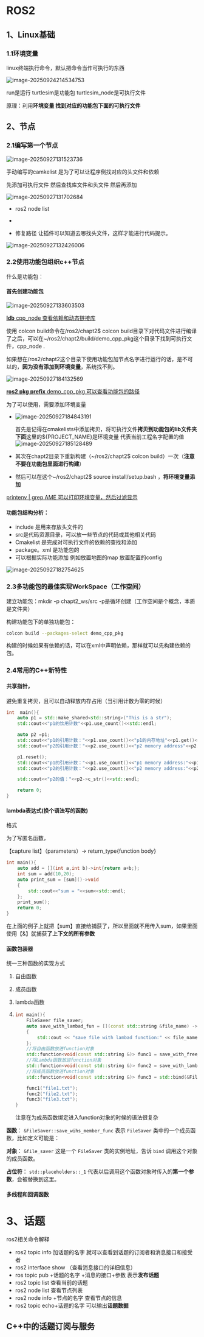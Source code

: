 # ROS2



## 1、Linux基础

### 1.1环境变量

linux终端执行命令，默认把命令当作可执行的东西

![image-20250924214534753](C:\Users\Lenovo\AppData\Roaming\Typora\typora-user-images\image-20250924214534753.png)

run是运行   turtlesim是功能包    turtlesim_node是可执行文件

原理：利用**环境变量 找到对应的功能包下面的可执行文件**







## 2、节点

### 2.1编写第一个节点

![image-20250927131523736](C:\Users\Lenovo\AppData\Roaming\Typora\typora-user-images\image-20250927131523736.png)



手动编写的camkelist 是为了可以让程序倒找对应的头文件和依赖

先添加可执行文件  然后查找库文件和头文件  然后再添加

![image-20250927131702684](C:\Users\Lenovo\AppData\Roaming\Typora\typora-user-images\image-20250927131702684.png)

- ros2 node list  
- 

- 修复路径 让插件可以知道去哪找头文件，这样才能进行代码提示。



![image-20250927132426006](C:\Users\Lenovo\AppData\Roaming\Typora\typora-user-images\image-20250927132426006.png)



### 2.2使用功能包组织c++节点

什么是功能包：

#### 首先创建功能包

![image-20250927133603503](C:\Users\Lenovo\AppData\Roaming\Typora\typora-user-images\image-20250927133603503.png)

<u>**ldb** cpp_node  查看依赖和动态链接库</u>

使用 colcon build命令在/ros2/chapt2$ colcon build目录下对代码文件进行编译了之后，可以在~/ros2/chapt2/build/demo_cpp_pkg这个目录下找到可执行文件，cpp_node .

如果想在/ros2/chapt2这个目录下使用功能包加节点名字进行运行的话，是不可以的，**因为没有添加到环境变量**，系统找不到。

![image-20250927184132569](C:\Users\Lenovo\AppData\Roaming\Typora\typora-user-images\image-20250927184132569.png)

<u>**ros2 pkg prefix** demo_cpp_pkg   可以查看功能包的路径 </u>

为了可以使用，需要添加环境变量

- ![image-20250927184843191](C:\Users\Lenovo\AppData\Roaming\Typora\typora-user-images\image-20250927184843191.png)

  首先是记得在cmakelists中添加拷贝，将可执行文件**拷贝到功能包的lib文件夹下面**这里的${PROJECT_NAME}是环境变量 代表当前工程名字配置的值![image-20250927185128489](C:\Users\Lenovo\AppData\Roaming\Typora\typora-user-images\image-20250927185128489.png)

- 其次在chapt2目录下重新构建（~/ros2/chapt2$ colcon build）一次（**注意不要在功能包里面进行构建**）
- 然后可以在这个~/ros2/chapt2$ source install/setup.bash ，**将环境变量添加**

<u> printenv | grep AME   可以打印环境变量，然后过滤显示</u>





#### **功能包结构分析：**

- include 是用来存放头文件的
- src是代码资源目录，可以放一些节点的代码或其他相关代码
- Cmakelist  是完成对可执行文件的依赖的查找和添加
- package。xml 是功能包的
- 可以根据实际功能添加 例如放置地图的map 放置配置的config

![image-20250927182754625](C:\Users\Lenovo\AppData\Roaming\Typora\typora-user-images\image-20250927182754625.png)



### 2.3多功能包的最佳实现WorkSpace（工作空间）

建立功能包：mkdir -p chapt2_ws/src -p是循环创建（工作空间是个概念，本质是文件夹）

构建功能包下的单独功能包：

```sh
colcon build --packages-select demo_cpp_pkg
```

构建的时候如果有依赖的话，可以在xml中声明依赖，那样就可以先构建依赖的包。





### 2.4常用的C++新特性

#### **共享指针**，

避免重复拷贝，且可以自动释放内存占用（当引用计数为零的时候）

```c++
int  main(){
    auto p1 = std::make_shared<std::string>("This is a str");
    std::cout<<"p1的饮用计数"<<p1.use_count()<<std::endl;

    auto p2 =p1;
    std::cout<<"p1的引用计数："<<p1.use_count()<<"p1的内存地址"<<p1.get()<<std::endl;
    std::cout<<"p2的引用计数："<<p2.use_count()<<"p2 memory address"<<p2.get()<<std::endl;

    p1.reset();
    std::cout<<"p1的引用计数："<<p1.use_count()<<"p1 memory address:"<<p1.get()<<std::endl;
    std::cout<<"p2的引用计数："<<p2.use_count()<<"p2 memory address:"<<p2.get()<<std::endl;

    std::cout<<"p2的值："<<p2->c_str()<<std::endl;

    return 0;
}
```



#### **lambda表达式**(换个语法写的函数)

格式

为了写匿名函数，

【capture list】（parameters）-> return_type{function body}

```c++
int main(){
    auto add = [](int a,int b)->int{return a+b;};
    int sum = add(10,20);  
    auto print_sum = [sum]()->void
    {
        std::cout<<"sum = "<<sum<<std::endl;
    };
    print_sum();
    return 0;
}
```

在上面的例子上就把【sum】直接给捕获了，所以里面就不用传入sum，如果里面使用【&】就捕获**了上下文的所有参数**





#### 函数包装器

统一三种函数的实现方式

1. 自由函数

2. 成员函数

3. lambda函数

4. ```c++
   int main(){
       FileSaver file_saver;
       auto save_with_lambad_fun = [](const std::string &file_name) -> void
       {
           std::cout << "save file with lambad function:" << file_name << std::endl;
       };
       //将自由函数放进function对象
       std::function<void(const std::string &)> func1 = save_with_free_func;
       //将Lambda函数放进function对象
       std::function<void(const std::string &)> func2 = save_with_lambad_fun;
       //将成员函数放进function对象
       std::function<void(const std::string &)> func3 = std::bind(&FileSaver::save_wihs_member_func,&file_saver,std::placeholders::_1);
   
       func1("file1.txt");
       func2("file2.txt");
       func3("file3.txt");
   }
   ```

   注意在为成员函数绑定进入function对象的时候的语法很复杂

**函数**： `&FileSaver::save_wihs_member_func`
 表示 `FileSaver` 类中的一个成员函数，比如定义可能是：

**对象**： `&file_saver`
 这是一个 `FileSaver` 类的实例地址，告诉 `bind` 调用这个对象的成员函数。

**占位符**： `std::placeholders::_1`
 代表以后调用这个函数对象时传入的**第一个参数**，会被替换到这里。



#### 多线程和回调函数





# 3、话题

ros2相关命令解释

- ros2 topic info  加话题的名字    就可以查看到话题的订阅者和消息接口和接受者
- ros2 interface show （查看消息接口的详细信息）
- ros topic pub +话题的名字 +消息的接口+参数  表示**发布话题**
- ros2 topic list  查看当前的话题
- ros2 node list 查看节点列表
- ros2 node info +节点的名字  查看节点的信息
- ros2 topic echo+话题的名字   可以输出**话题数据**



## C++中的话题订阅与服务
